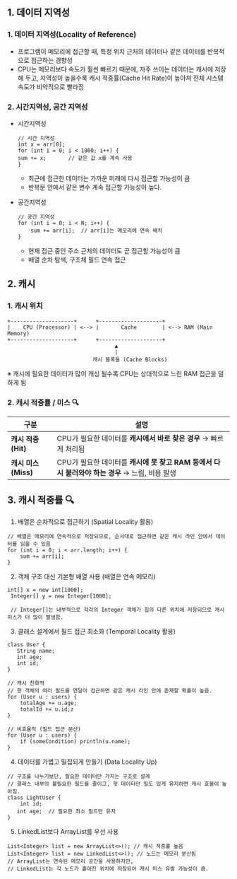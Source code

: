 ## 1. 데이터 지역성

### 1. 데이터 지역성(Locality of Reference)
- 프로그램이 메모리에 접근할 때, 특정 위치 근처의 데이터나 같은 데이터를 반복적으로 접근하는 경향성
- CPU는 메모리보다 속도가 훨씬 빠르기 때문에, 자주 쓰이는 데이터는 캐시에 저장해 두고, 지역성이 높을수록 캐시 적중률(Cache Hit Rate)이 높아져 전체 시스템 속도가 비약적으로 빨라짐

### 2. 시간지역성, 공간 지역성
- 시간지역성
  ```
  // 시간 지역성
  int x = arr[0];
  for (int i = 0; i < 1000; i++) {
  sum += x;       // 같은 값 x를 계속 사용
  }
   ```
  - 최근에 접근한 데이터는 가까운 미래에 다시 접근할 가능성이 큼
  - 반복문 안에서 같은 변수 계속 접근할 가능성이 높다.

   

- 공간지역성
  ```
  // 공간 지역성
  for (int i = 0; i < N; i++) {
      sum += arr[i];  // arr[i]는 메모리에 연속 배치
  }
  ```
    - 현재 접근 중인 주소 근처의 데이터도 곧 접근할 가능성이 큼
    - 배열 순차 탐색, 구조체 필드 연속 접근

## 2. 캐시
### 1. 캐시 위치
```
+--------------------+      +--------------------+
|    CPU (Processor) | <--> |       Cache        | <--> RAM (Main Memory)
+--------------------+      +--------------------+
                                  ▲
                                  |
                           캐시 블록들 (Cache Blocks)
```
※ 캐시에 필요한 데이터가 많이 캐싱 될수록 CPU는 상대적으로 느린 RAM 접근을 덜 하게 됨

### 2. 캐시 적중률 / 미스 🔍
| 구분               | 설명                            |
| ---------------- | ---------------------------- |
| **캐시 적중 (Hit)**  | CPU가 필요한 데이터를 **캐시에서 바로 찾은 경우** → 빠르게 처리됨                    |
| **캐시 미스 (Miss)** | CPU가 필요한 데이터를 **캐시에 못 찾고 RAM 등에서 다시 불러와야 하는 경우** → 느림, 비용 발생 |



## 3. 캐시 적중률 🔍
1. 배열은 순차적으로 접근하기 (Spatial Locality 활용)
 ```
 // 배열은 메모리에 연속적으로 저장되므로, 순서대로 접근하면 같은 캐시 라인 안에서 데이터를 읽을 수 있음
 for (int i = 0; i < arr.length; i++) {
     sum += arr[i];
 }
 ```
2. 객체 구조 대신 기본형 배열 사용 (배열은 연속 메모리)
 ```
int[] x = new int[1000];
  Integer[] y = new Integer[1000];

  // Integer[]는 내부적으로 각각의 Integer 객체가 힙의 다른 위치에 저장되므로 캐시 미스가 더 많이 발생함.
 ```

3. 클래스 설계에서 필드 접근 최소화 (Temporal Locality 활용)
 ```
 class User {
    String name;
    int age;
    int id;
 }

 // 캐시 친화적
 // 한 객체의 여러 필드를 연달아 접근하면 같은 캐시 라인 안에 존재할 확률이 높음.
 for (User u : users) {
     totalAge += u.age;
     totalId += u.id;z
 } 

 // 비효율적 (필드 접근 분산)
 for (User u : users) {
     if (someCondition) println(u.name);
 }

 ```
4. 데이터를 가볍고 밀집되게 만들기 (Data Locality Up)
 ```
 // 구조를 나누기보단, 필요한 데이터만 가지는 구조로 설계
// 클래스 내부의 불필요한 필드를 줄이고, 핫 데이터만 밀도 있게 유지하면 캐시 효율이 높아짐.
 class LightUser {
     int id;
    int age;  // 필요한 최소 필드만 유지
 }
 ```

5. LinkedList보다 ArrayList를 우선 사용
 ```
 List<Integer> list = new ArrayList<>(); // 캐시 적중률 높음
 List<Integer> list = new LinkedList<>(); // 노드는 메모리 분산됨
 // ArrayList는 연속된 메모리 공간을 사용하지만,
 // LinkedList는 각 노드가 흩어진 위치에 저장되어 캐시 미스 유발 가능성이 큼.
 ```